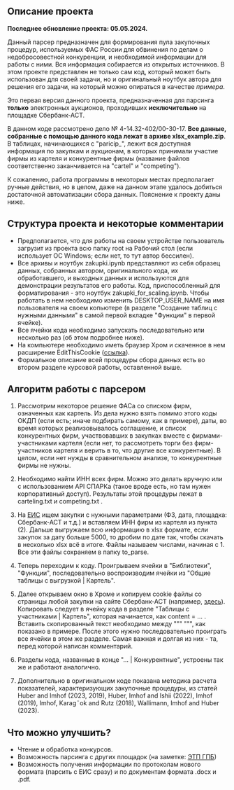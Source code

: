 ## Описание проекта

**Последнее обновление проекта: 05.05.2024.**

Данный парсер предназначен для формирования пула закупочных процедур, используемых ФАС России для обвинения по делам о недобросовестной конкуренции, и необходимой информации для работы с ними. Вся информация собирается из открытых источников. В этом проекте представлен не только сам код, который может быть использован для своей задачи, но и оригинальный ноутбук автора для решения его задачи, на который можно опираться в качестве _примера_.

Это первая версия данного проекта, предназначенная для парсинга **только** электронных аукционов, проходивших **исключительно** на площадке Сбербанк-АСТ.

В данном коде рассмотрено дело № 4-14.32-402/00-30-17. **Все данные, собранные с помощью данного кода лежат в архиве xlsx_example.zip**. В таблицах, начинающихся с "paricip_", лежит вся доступная информация по закупкам и аукционам, в которых принимали участие фирмы из картеля и конкурентные фирмы (название файлов соответственно заканчивается на "cartel" и "competing").

К сожалению, работа программы в некоторых местах предполагает ручные действия, но в целом, даже на данном этапе удалось добиться достаточной автоматизации сбора данных. Пояснение к проекту даны ниже.

## Структура проекта и некоторые комментарии

- Предполагается, что для работы на своем устройстве пользователь загрузит из проекта всю папку root на Рабочий стол (если использует ОС Windows; если нет, то тут автор бессилен).
- Все архивы и ноутбук zakupki.ipynb представляют из себя образец данных, собранных автором, оригинального кода, их обработавшего, и выходных данных и используются для демонстрации результатов его работы. Код, приспособленный для форматирования - это ноутбук zakupki_for_scaling.ipynb. Чтобы работать в нем необходимо изменить DESKTOP_USER_NAME на имя пользователя на своем копьютере (в разделе "Создание таблиц с нужными данными" в самой первой вкладке "Функции" в первой ячейке).
- Все ячейки кода необходимо запускать последовательно или несколько раз (об этом подробнее ниже).
- На компьютере необходимо иметь браузер Хром и скаченное в нем расширение EditThisCookie (<a href="https://chromewebstore.google.com/detail/editthiscookie/fngmhnnpilhplaeedifhccceomclgfbg?pli=1" target="_blank">ссылка</a>).
- Формальное описание всей процедуры сбора данных есть во втором разделе курсовой работы, оставленной выше.

## Алгоритм работы с парсером

1. Рассмотрим некоторое решение ФАСа со списком фирм, означенных как картель. Из дела нужно взять помимо этого коды ОКДП (если есть; иначе подбирать самому, как в примере), даты, во время которых реализовывалось соглашение, и список конкурентных фирм, участвовавших в закупках вместе с фирмами-участниками картеля (если нет, то рассмотреть торги без фирм-участников картеля и верить в то, что другие все конкурентные). В целом, если нет нужды в сравнительном анализе, то конкурентные фирмы не нужны.

2. Необходимо найти ИНН всех фирм. Можно это делать вручную или с использованием API СПАРКа (такое вроде есть, но там нужен корпоративный доступ). Результаты этой процедуры лежат в carteling.txt и competing.txt .

3. На <a href="https://zakupki.gov.ru/" target="_blank">ЕИС</a> ищем закупки с нужными параметрами (ФЗ, дата, площадка: Сбербанк-АСТ и т.д.) и вставляем ИНН фирм из картеля из пункта (2). Дальше выгружаем всю информацию в xlsx формате, если закупок за дату больше 5000, то дробим по дате так, чтобы скачать в несколько xlsx всё в итоге. Файлы называем числами, начиная с 1. Все эти файлы сохраняем в папку to_parse.

4. Теперь переходим к коду. Проигрываем ячейки в "Библиотеки", "Функции", последовательно воспроизводим ячейки из "Общие таблицы с выгрузкой | Картель". 

5. Далее открываем окно в Хроме и копируем cookie файлы со страницы любой закупки на сайте Сбербанк-АСТ (например, <a href="https://www.sberbank-ast.ru/ViewDocument.aspx?id=299236046" target="_blank">здесь</a>). Копировать следует в ячейку кода в разделе "Таблицы с участниками | Картель", которая начинается, как content = ... . Вставить скопированный текст необходимо между """ """, как показано в примере. После этого нужно последовательно проиграть все ячейки в этом же разделе. Самая важная и долгая из них - та, перед которой написан комментарий.

6. Разделы кода, названные в конце "... | Конкурентные", устроены так же и работают аналогично.

7. Дополнительно в оригинальном коде показана методика расчета показателей, характеризующих закупочные процедуры, из статей Huber and Imhof (2023, 2019), Huber, Imhof and Ishii (2022), Imhof (2019), Imhof, Karag¨ok and Rutz (2018), Wallimann, Imhof and Huber (2023).

## Что можно улучшить?

- Чтение и обработка конкурсов.
- Возможность парсинга с других площадок (на заметке: <a href="https://etpgpb.ru/" target="_blank">ЭТП ГПБ</a>)
- Возможность получения информации по протоколам нового формата (парсить с ЕИС сразу) и по документам формата .docx и .pdf.

